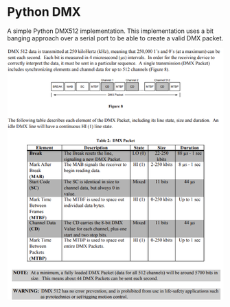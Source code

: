 # Python DMX
A simple Python DMX512 implementation.
This implementation uses a bit banging approach over a serial port to be able to create a valid DMX packet.

![packet](misc/DMX_packet.png)